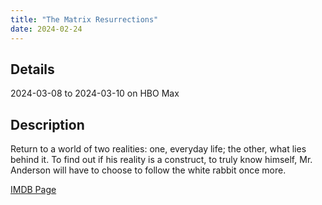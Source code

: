 ```yaml
---
title: "The Matrix Resurrections"
date: 2024-02-24
---
```

## Details
2024-03-08 to 2024-03-10 on HBO Max

## Description
Return to a world of two realities: one, everyday life; the other, what lies behind it. To find out if his reality is a construct, to truly know himself, Mr. Anderson will have to choose to follow the white rabbit once more.

[IMDB Page](https://www.imdb.com/title/tt10838180/)
